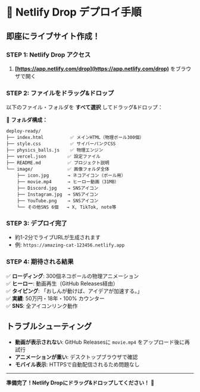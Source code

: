 # 🚀 Netlify Drop デプロイ手順

## 即座にライブサイト作成！

### STEP 1: Netlify Drop アクセス
1. **[https://app.netlify.com/drop](https://app.netlify.com/drop)** をブラウザで開く

### STEP 2: ファイルをドラッグ&ドロップ
以下のファイル・フォルダを **すべて選択** してドラッグ&ドロップ：

📁 **フォルダ構成：**
```
deploy-ready/
├── index.html          ✅ メインHTML（物理ボール300個）
├── style.css           ✅ サイバーパンクCSS
├── physics_balls.js    ✅ 物理エンジン
├── vercel.json        ✅ 設定ファイル
├── README.md          ✅ プロジェクト説明
└── image/             ✅ 画像フォルダ全体
    ├── icon.jpg       → ネコアイコン（ボール用）
    ├── movie.mp4      → ヒーロー動画（31MB）
    ├── Discord.jpg    → SNSアイコン
    ├── Instagram.jpg  → SNSアイコン
    ├── YouTube.png    → SNSアイコン
    └── その他SNS 6個   → X, TikTok, note等
```

### STEP 3: デプロイ完了
- 約1-2分でライブURLが生成されます
- 例: `https://amazing-cat-123456.netlify.app`

### STEP 4: 期待される結果
✅ **ローディング**: 300個ネコボールの物理アニメーション  
✅ **ヒーロー**: 動画再生（GitHub Releases経由）  
✅ **タイピング**: 「おしんが動けば、アイデアが加速する。」  
✅ **実績**: 50万円・18年・100% カウンター  
✅ **SNS**: 全アイコンリンク動作  

## トラブルシューティング
- **動画が表示されない**: GitHub Releasesに `movie.mp4` をアップロード後に再試行
- **アニメーションが重い**: デスクトップブラウザで確認
- **モバイル表示**: HTTPSで自動配信されるため問題なし

---
**準備完了！Netlify Dropにドラッグ&ドロップしてください！** 🎉